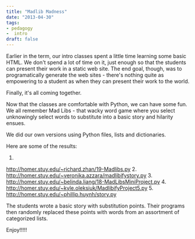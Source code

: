 ```yaml
---
title: "Madlib Madness"
date: "2013-04-30"
tags:
- pedagogy
-  intro
draft: false
---
```



Earlier in the term, our intro classes spent a little time learning
some basic HTML. We don't spend a lot of time on it, just enough so
that the students can present their work in a static web site. The end
goal, though, was to programatically generate the web sites - there's
nothing quite as empowering to a student as when they can present their
work to the world.

Finally, it's all coming together.

Now that the classes are comfortable with Python, we can have some
fun. We all remember Mad Libs - that wacky word game where you select
unknowingly select words to substitute into a basic story and
hilarity ensues.


We did our own versions using Python files, lists and
dictionaries.

Here are some of the results:
1. <a href="http://homer.stuy.edu/~richard.zhan/19-Madlibs.py">
http://homer.stuy.edu/~richard.zhan/19-Madlibs.py
</a>
2. <a href="http://homer.stuy.edu/~veronika.azzara/madlibifystory.py">
http://homer.stuy.edu/~veronika.azzara/madlibifystory.py
</a>
3. <a href="http://homer.stuy.edu/~belinda.liang/18-MadLibsMiniProject.py">
http://homer.stuy.edu/~belinda.liang/18-MadLibsMiniProject.py
</a>
4. <a href="http://homer.stuy.edu/~kyle.oleksiuk/MadlibifyProject5.py">
http://homer.stuy.edu/~kyle.oleksiuk/MadlibifyProject5.py
</a>
5. <a href="http://homer.stuy.edu/~phillip.huynh/story.py">
http://homer.stuy.edu/~phillip.huynh/story.py
</a>

The students wrote a basic story with substitution points. Their
programs then randomly replaced these points with words from an
assortment of categorized lists.

Enjoy!!!!!
